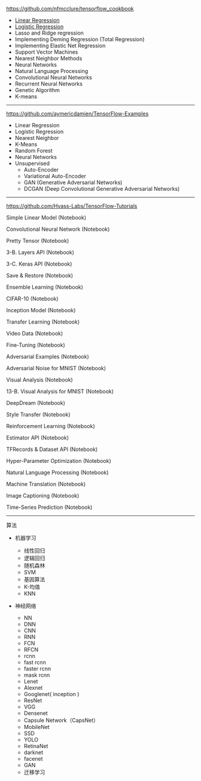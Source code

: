 https://github.com/nfmcclure/tensorflow_cookbook

- [Linear Regression](https://github.com/nfmcclure/tensorflow_cookbook#ch-3-linear-regression)
- [Logistic Regression](https://github.com/nfmcclure/tensorflow_cookbook#ch-3-linear-regression)
- Lasso and Ridge regression
- Implementing Deming Regression (Total Regression)
- Implementing Elastic Net Regression
- Support Vector Machines
- Nearest Neighbor Methods
- Neural Networks
- Natural Language Processing
- Convolutional Neural Networks
- Recurrent Neural Networks
- Genetic Algorithm
- K-means

---

https://github.com/aymericdamien/TensorFlow-Examples

- Linear Regression
- Logistic Regression
- Nearest Neighbor 
- K-Means
- Random Forest
- Neural Networks
- Unsupervised
	- Auto-Encoder
	- Variational Auto-Encoder
	- GAN (Generative Adversarial Networks)
	- DCGAN (Deep Convolutional Generative Adversarial Networks)

---
https://github.com/Hvass-Labs/TensorFlow-Tutorials


Simple Linear Model (Notebook)

Convolutional Neural Network (Notebook)

Pretty Tensor (Notebook)

3-B. Layers API (Notebook)

3-C. Keras API (Notebook)

Save & Restore (Notebook)

Ensemble Learning (Notebook)

CIFAR-10 (Notebook)

Inception Model (Notebook)

Transfer Learning (Notebook)

Video Data (Notebook)

Fine-Tuning (Notebook)

Adversarial Examples (Notebook)

Adversarial Noise for MNIST (Notebook)

Visual Analysis (Notebook)

13-B. Visual Analysis for MNIST (Notebook)

DeepDream (Notebook)

Style Transfer (Notebook)

Reinforcement Learning (Notebook)

Estimator API (Notebook)

TFRecords & Dataset API (Notebook)

Hyper-Parameter Optimization (Notebook)

Natural Language Processing (Notebook)

Machine Translation (Notebook)

Image Captioning (Notebook)

Time-Series Prediction (Notebook)

---

算法

- 机器学习
	- 线性回归
	- 逻辑回归
	- 随机森林
	- SVM
	- 基因算法
	- K-均值
	- KNN

- 神经网络
	- NN
	- DNN
	- CNN
	- RNN
	- FCN
	- RFCN
	- rcnn
	- fast rcnn
	- faster rcnn
	- mask rcnn
	- Lenet
	- Alexnet
	- Googlenet( inception )
	- ResNet
	- VGG
	- Densenet
	- Capsule Network（CapsNet）
	- MobileNet
	- SSD
	- YOLO
	- RetinaNet
	- darknet
	- facenet
	- GAN
	- 迁移学习
